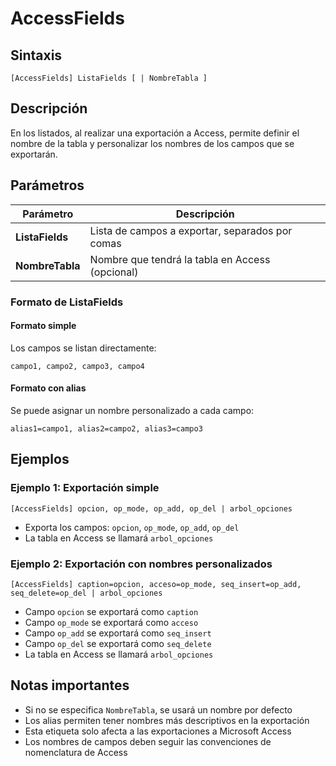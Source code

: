 # AccessFields

## Sintaxis

```
[AccessFields] ListaFields [ | NombreTabla ]
```

## Descripción

En los listados, al realizar una exportación a Access, permite definir el nombre de la tabla y personalizar los nombres de los campos que se exportarán.

## Parámetros

| Parámetro | Descripción |
|-----------|-------------|
| **ListaFields** | Lista de campos a exportar, separados por comas |
| **NombreTabla** | Nombre que tendrá la tabla en Access (opcional) |

### Formato de ListaFields

#### Formato simple
Los campos se listan directamente:
```
campo1, campo2, campo3, campo4
```

#### Formato con alias
Se puede asignar un nombre personalizado a cada campo:
```
alias1=campo1, alias2=campo2, alias3=campo3
```

## Ejemplos

### Ejemplo 1: Exportación simple
```
[AccessFields] opcion, op_mode, op_add, op_del | arbol_opciones
```
- Exporta los campos: `opcion`, `op_mode`, `op_add`, `op_del`
- La tabla en Access se llamará `arbol_opciones`

### Ejemplo 2: Exportación con nombres personalizados
```
[AccessFields] caption=opcion, acceso=op_mode, seq_insert=op_add, seq_delete=op_del | arbol_opciones
```
- Campo `opcion` se exportará como `caption`
- Campo `op_mode` se exportará como `acceso`
- Campo `op_add` se exportará como `seq_insert`
- Campo `op_del` se exportará como `seq_delete`
- La tabla en Access se llamará `arbol_opciones`

## Notas importantes

- Si no se especifica `NombreTabla`, se usará un nombre por defecto
- Los alias permiten tener nombres más descriptivos en la exportación
- Esta etiqueta solo afecta a las exportaciones a Microsoft Access
- Los nombres de campos deben seguir las convenciones de nomenclatura de Access